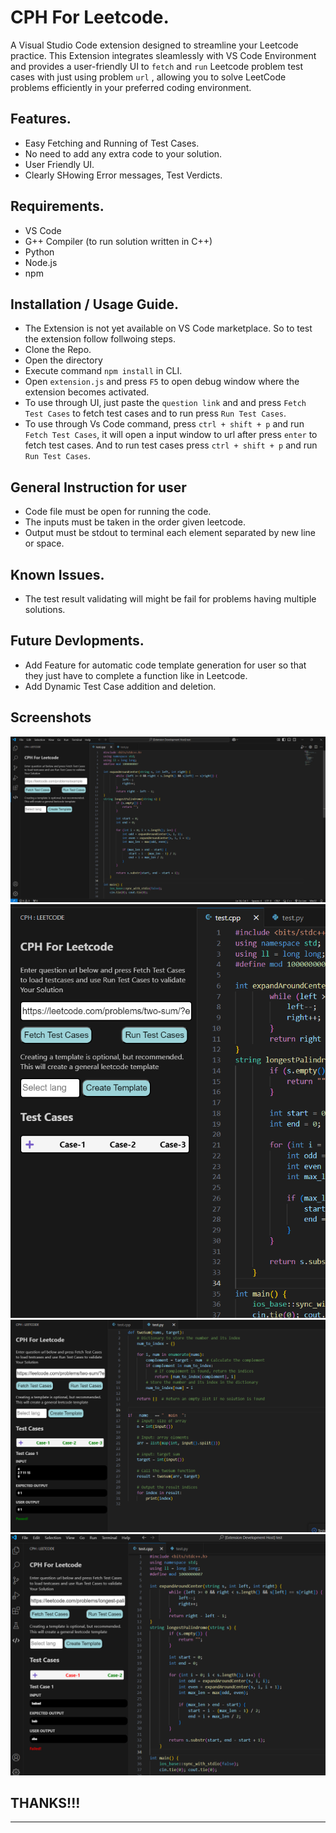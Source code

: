 # CPH For Leetcode.

A Visual Studio Code extension designed to streamline your Leetcode practice. This Extension integrates sleamlessly with VS Code Environment 
and provides a user-friendly UI to `fetch` and `run` Leetcode problem test cases with just using problem `url` , allowing you to solve LeetCode problems efficiently in your preferred coding environment.

## Features.
* Easy Fetching and Running of Test Cases.
* No need to add any extra code to your solution.
* User Friendly UI.
* Clearly SHowing Error messages, Test Verdicts.


## Requirements.

* VS Code
* G++ Compiler (to run solution written in C++)
* Python
* Node.js
* npm



## Installation / Usage Guide.

* The Extension is not yet available on VS Code marketplace. So to test the extension follow follwoing steps.
* Clone the Repo.
* Open the directory
* Execute command `npm install` in CLI.
* Open `extension.js` and press `F5` to open debug window where the extension becomes activated.
* To use through UI, just paste the `question link` and and press `Fetch Test Cases` to fetch test cases and to run press `Run Test Cases`.
* To use through Vs Code command, press `ctrl + shift + p` and run `Fetch Test Cases`, it will open a input window to url after press `enter` to fetch test cases. And to run test cases press `ctrl + shift + p` and run `Run Test Cases`.

## General Instruction for user
* Code file must be open for running the code.
* The inputs must be taken in the order given leetcode.
* Output must be stdout to terminal each element separated by new line or space.

  
## Known Issues.

* The test result validating will might be fail for problems having multiple solutions.

## Future Devlopments.
* Add Feature for automatic code template generation for user so that they just have to complete a function like in Leetcode.
* Add Dynamic Test Case addition and deletion.

## Screenshots
![UI](Screenshots/1.png)
![Fetch Problems](Screenshots/2.png)
![Run Test 1](Screenshots/3.png)
![Run Test 2](Screenshots/4.png)



## THANKS!!!

---

